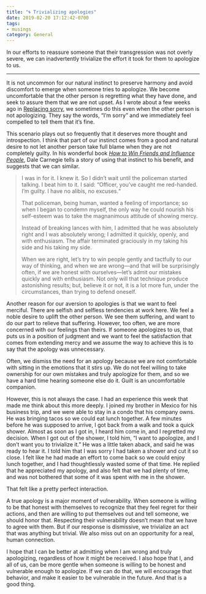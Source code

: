 ```yaml
---
title: "🌀 Trivializing apologies"
date: 2019-02-20 17:12:42-0700
tags:
- musings
category: General
---
```


In our efforts to reassure someone that their transgression was not overly severe, we can inadvertently trivialize the effort it took for them to apologize to us.

***

It is not uncommon for our natural instinct to preserve harmony and avoid discomfort to emerge when someone tries to apologize. We become uncomfortable that the other person is regretting what they have done, and seek to assure them that we are not upset. As I wrote about a few weeks ago in [Replacing sorry](https://www.bennorris.org/2019/01/25/replacing-sorry.html), we sometimes do this even when the other person is not apologizing. They say the words, “I’m sorry” and we immediately feel compelled to tell them that it’s fine.

This scenario plays out so frequently that it deserves more thought and introspection. I think that part of our instinct comes from a good and natural desire to not let another person take full blame when they are not completely guilty. In his wonderful book *[How to Win Friends and Influence People](https://en.wikipedia.org/wiki/How_to_Win_Friends_and_Influence_People)*, Dale Carnegie tells a story of using that instinct to his benefit, and suggests that we can similar.

> I was in for it. I knew it. So I didn’t wait until the policeman started talking. I beat him to it. I said: “Officer, you’ve caught me red-handed. I’m guilty. I have no alibis, no excuses.“
> 
> That policeman, being human, wanted a feeling of importance; so when I began to condemn myself, the only way he could nourish his self-esteem was to take the magnanimous attitude of showing mercy.
> 
> Instead of breaking lances with him, I admitted that he was absolutely right and I was absolutely wrong; I admitted it quickly, openly, and with enthusiasm. The affair terminated graciously in my taking his side and his taking my side.
> 
> When we are right, let’s try to win people gently and tactfully to our way of thinking, and when we are wrong—and that will be surprisingly often, if we are honest with ourselves—let’s admit our mistakes quickly and with enthusiasm. Not only will that technique produce astonishing results; but, believe it or not, it is a lot more fun, under the circumstances, than trying to defend oneself.

Another reason for our aversion to apologies is that we want to feel merciful. There are selfish and selfless tendencies at work here. We feel a noble desire to uplift the other person. We see them suffering, and want to do our part to relieve that suffering. However, too often, we are more concerned with our feelings than theirs. If someone apologizes to us, that puts us in a position of judgment and we want to feel the satisfaction that comes from extending mercy and we assume the way to achieve this is to say that the apology was unnecessary.

Often, we dismiss the need for an apology because we are not comfortable with sitting in the emotions that it stirs up. We do not feel willing to take ownership for our own mistakes and truly apologize for them, and so we have a hard time hearing someone else do it. Guilt is an uncomfortable companion.

However, this is not always the case. I had an experience this week that made me think about this more deeply. I joined my brother in Mexico for his business trip, and we were able to stay in a condo that his company owns. He was bringing tacos so we could eat lunch together. A few minutes before he was supposed to arrive, I got back from a walk and took a quick shower. Almost as soon as I got in, I heard him come in, and I regretted my decision. When I got out of the shower, I told him, “I want to apologize, and I don’t want you to trivialize it.” He was a little taken aback, and said he was ready to hear it. I told him that I was sorry I had taken a shower and cut it so close. I felt like he had made an effort to come back so we could enjoy lunch together, and I had thoughtlessly wasted some of that time. He replied that he appreciated my apology, and also felt that we had plenty of time, and was not bothered that some of it was spent with me in the shower.

That felt like a pretty perfect interaction.

A true apology is a major moment of vulnerability. When someone is willing to be that honest with themselves to recognize that they feel regret for their actions, and then are willing to put themselves out and tell someone, we should honor that. Respecting their vulnerability doesn’t mean that we have to agree with them. But if our response is dismissive, we trivialize an act that was anything but trivial. We also miss out on an opportunity for a real, human connection.

I hope that I can be better at admitting when I am wrong and truly apologizing, regardless of how it might be received. I also hope that I, and all of us, can be more gentle when someone is willing to be honest and vulnerable enough to apologize. If we can do that, we will encourage that behavior, and make it easier to be vulnerable in the future. And that is a good thing.

